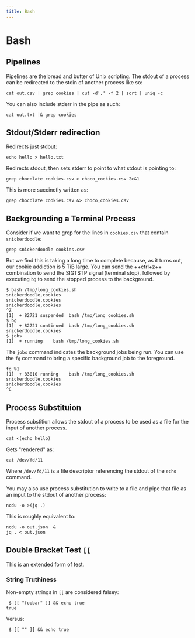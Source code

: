 ```yaml
---
title: Bash
---
```


Bash
=====

Pipelines
------

Pipelines are the bread and butter of Unix scripting. The stdout of a process can be redirected to the stdin of another process like so:

```
cat out.csv | grep cookies | cut -d',' -f 2 | sort | uniq -c
```

You can also include stderr in the pipe as such:

```
cat out.txt |& grep cookies
```

Stdout/Stderr redirection
---------------------------

Redirects just stdout:

```
echo hello > hello.txt
```

Redirects stdout, then sets stderr to point to what stdout is pointing to:

```
grep chocolate cookies.csv > choco_cookies.csv 2>&1
```

This is more succinctly written as:

```
grep chocolate cookies.csv &> choco_cookies.csv
```

Backgrounding a Terminal Process
--------------------------------

Consider if we want to grep for the lines in  `cookies.csv` that contain `snickerdoodle`:

```
grep snickerdoodle cookies.csv
```

But we find this is taking a long time to complete because, as it turns out, our cookie addiction is 5 TiB large. You can send the ++ctrl+z++ combination to send the SIGTSTP signal (terminal stop), followed by executing `bg` to send the stopped process to the background.

```
$ bash /tmp/long_cookies.sh
snickerdoodle,cookies
snickerdoodle,cookies
snickerdoodle,cookies
^Z
[1]  + 82721 suspended  bash /tmp/long_cookies.sh
$ bg
[1]  + 82721 continued  bash /tmp/long_cookies.sh
snickerdoodle,cookies                                                                                                                 
$ jobs
[1]  + running    bash /tmp/long_cookies.sh
```

The `jobs` command indicates the background jobs being run. You can use the `fg` command to bring a specific background job to the foreground.

```
fg %1
[1]  + 83010 running    bash /tmp/long_cookies.sh
snickerdoodle,cookies
snickerdoodle,cookies
^C
```


Process Substituion
---------------

Process substition allows the stdout of a process to be used as a file for the input of another process.

```
cat <(echo hello)
```

Gets "rendered" as:

```
cat /dev/fd/11
```

Where `/dev/fd/11` is a file descriptor referencing the stdout of the `echo` command.

You may also use process substitution to write to a file and pipe that file as an input to the stdout of another process:

```
ncdu -o >(jq .)
```

This is roughly equivalent to:

```
ncdu -o out.json  &
jq . < out.json
```

Double Bracket Test `[[`
--------------------

This is an extended form of test.

### String Truthiness

Non-empty strings in `[[` are considered falsey:

```
 $ [[ "foobar" ]] && echo true
true
```

Versus:

```
 $ [[ "" ]] && echo true 
```
